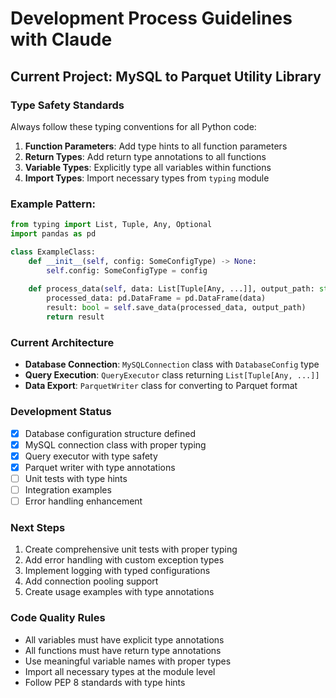 # Development Process Guidelines with Claude

## Current Project: MySQL to Parquet Utility Library

### Type Safety Standards
Always follow these typing conventions for all Python code:

1. **Function Parameters**: Add type hints to all function parameters
2. **Return Types**: Add return type annotations to all functions
3. **Variable Types**: Explicitly type all variables within functions
4. **Import Types**: Import necessary types from `typing` module

### Example Pattern:
```python
from typing import List, Tuple, Any, Optional
import pandas as pd

class ExampleClass:
    def __init__(self, config: SomeConfigType) -> None:
        self.config: SomeConfigType = config
    
    def process_data(self, data: List[Tuple[Any, ...]], output_path: str) -> bool:
        processed_data: pd.DataFrame = pd.DataFrame(data)
        result: bool = self.save_data(processed_data, output_path)
        return result
```

### Current Architecture
- **Database Connection**: `MySQLConnection` class with `DatabaseConfig` type
- **Query Execution**: `QueryExecutor` class returning `List[Tuple[Any, ...]]`
- **Data Export**: `ParquetWriter` class for converting to Parquet format

### Development Status
- [x] Database configuration structure defined
- [x] MySQL connection class with proper typing
- [x] Query executor with type safety
- [x] Parquet writer with type annotations
- [ ] Unit tests with type hints
- [ ] Integration examples
- [ ] Error handling enhancement

### Next Steps
1. Create comprehensive unit tests with proper typing
2. Add error handling with custom exception types
3. Implement logging with typed configurations
4. Add connection pooling support
5. Create usage examples with type annotations

### Code Quality Rules
- All variables must have explicit type annotations
- All functions must have return type annotations
- Use meaningful variable names with proper types
- Import all necessary types at the module level
- Follow PEP 8 standards with type hints